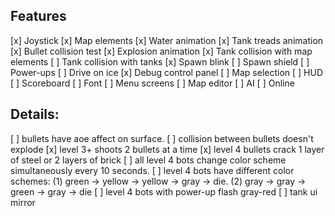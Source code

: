 ## Features
[x] Joystick 
[x] Map elements
[x] Water animation
[x] Tank treads animation
[x] Bullet collision test
[x] Explosion animation
[x] Tank collision with map elements
[ ] Tank collision with tanks
[x] Spawn blink
[ ] Spawn shield
[ ] Power-ups
[ ] Drive on ice
[x] Debug control panel
[ ] Map selection
[ ] HUD
[ ] Scoreboard
[ ] Font
[ ] Menu screens
[ ] Map editor
[ ] AI
[ ] Online

## Details:
[ ] bullets have aoe affect on surface.
[ ] collision between bullets doesn't explode
[x] level 3+ shoots 2 bullets at a time
[x] level 4 bullets crack 1 layer of steel or 2 layers of brick
[ ] all level 4 bots change color scheme simultaneously every 10 seconds.
[ ] level 4 bots have different color schemes: (1) green -> yellow -> yellow -> gray -> die. (2) gray -> gray -> green -> gray -> die
[ ] level 4 bots with power-up flash gray-red
[ ] tank ui mirror